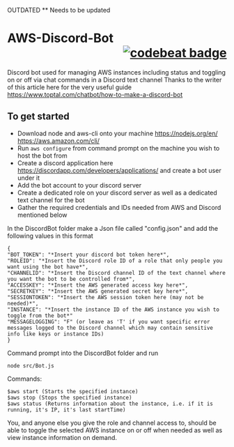OUTDATED ** Needs to be updated

# AWS-Discord-Bot   <div style="text-align: right">[![codebeat badge](https://codebeat.co/badges/017b9bdd-d5ca-4b4a-a334-ccc6cf8bdb06)](https://codebeat.co/projects/github-com-jamesmatchett-aws-discord-bot-master) </div>

Discord bot used for managing AWS instances including status and toggling on or off via chat commands in a Discord text channel 
Thanks to the writer of this article here for the very useful guide https://www.toptal.com/chatbot/how-to-make-a-discord-bot

## To get started
* Download node and aws-cli onto your machine https://nodejs.org/en/ https://aws.amazon.com/cli/
* Run `aws configure` from command prompt on the machine you wish to host the bot from
* Create a discord application here https://discordapp.com/developers/applications/ and create a bot user under it
* Add the bot account to your discord server
* Create a dedicated role on your discord server as well as a dedicated text channel for the bot
* Gather the required credentials and IDs needed from AWS and Discord mentioned below

In the DiscordBot folder make a Json file called "config.json" and add the following values in this format 
```
{
"BOT_TOKEN": "*Insert your discord bot token here*",
"ROLEID": "*Insert the Discord role ID of a role that only people you want using the bot have*",
"CHANNELID": "*Insert the Discord channel ID of the text channel where you want the bot to be controlled from*",
"ACCESSKEY": "*Insert the AWS generated access key here*",
"SECRETKEY": "*Insert the AWS generated secret key here*",
"SESSIONTOKEN": "*Insert the AWS session token here (may not be needed)*",
"INSTANCE": "*Insert the instance ID of the AWS instance you wish to toggle from the bot*"
"MESSAGELOGGING": "F" (or leave as 'T' if you want specific error messages logged to the Discord channel which may contain sensitive info like keys or instance IDs)
}
```

Command prompt into the DiscordBot folder and run 
```
node src/Bot.js
```
Commands: 
``` 
$aws start (Starts the specified instance)
$aws stop (Stops the specified instance)
$aws status (Returns information about the instance, i.e. if it is running, it's IP, it's last startTime)
```
You, and anyone else you give the role and channel access to, should be able to toggle the selected AWS instance on or off when needed as well as view instance information on demand.
